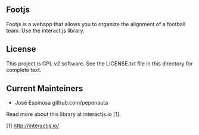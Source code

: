 ## Footjs

Footjs is a webapp that allows you to organize the alignment of a football team. Use the interact.js library.

## License

This project is GPL v2 software. See the LICENSE.txt file in this directory for complete text.

## Current Mainteiners
 + José Espinosa github.com/pepenauta

Read more about this library at interactjs.io [1].

[1] http://interactjs.io/
